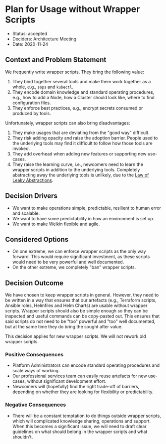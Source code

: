 # Plan for Usage without Wrapper Scripts

- Status: accepted
- Deciders: Architecture Meeting
- Date: 2020-11-24

## Context and Problem Statement

We frequently write wrapper scripts. They bring the following value:

1. They bind together several tools and make them work together as a whole, e.g., `sops` and `kubectl`.
1. They encode domain knowledge and standard operating procedures, e.g., how to add a Node, how a Cluster should look like, where to find configuration files.
1. They enforce best practices, e.g., encrypt secrets consumed or produced by tools.

Unfortunately, wrapper scripts can also bring disadvantages:

1. They make usages that are deviating from the "good way" difficult.
1. They risk adding opacity and raise the adoption barrier. People used to the underlying tools may find it difficult to follow how those tools are invoked.
1. They add overhead when adding new features or supporting new use-cases.
1. They raise the learning curve, i.e., newcomers need to learn the wrapper scripts in addition to the underlying tools. Completely abstracting away the underlying tools is unlikely, due to the [Law of Leaky Abstractions](https://www.joelonsoftware.com/2002/11/11/the-law-of-leaky-abstractions/).

## Decision Drivers

- We want to make operations simple, predictable, resilient to human error and scalable.
- We want to have some predictability in how an environment is set up.
- We want to make Welkin flexible and agile.

## Considered Options

- On one extreme, we can enforce wrapper scripts as the only way forward. This would require significant investment, as these scripts would need to be very powerful and well documented.
- On the other extreme, we completely "ban" wrapper scripts.

## Decision Outcome

We have chosen to keep wrapper scripts in general. However, they need to be written in a way that ensures that our artefacts (e.g., Terraform scripts, Ansible roles, Helmfiles and Helm Charts) are usable without wrapper scripts. Wrapper scripts should also be simple enough so they can be inspected and useful commands can be copy-pasted out. This ensures that said scripts do not need to be "too" powerful and "too" well documented, but at the same time they do bring the sought after value.

This decision applies for new wrapper scripts. We will not rework old wrapper scripts.

### Positive Consequences

- Platform Administrators can encode standard operating procedures and scale ways of working.
- Our professional services team can easily reuse artefacts for new use-cases, without significant development effort.
- Newcomers will (hopefully) find the right trade-off of barriers, depending on whether they are looking for flexibility or predictability.

### Negative Consequences

- There will be a constant temptation to do things outside wrapper scripts, which will complicated knowledge sharing, operations and support. When this becomes a significant issue, we will need to draft clear guidelines on what should belong in the wrapper scripts and what shouldn't.
